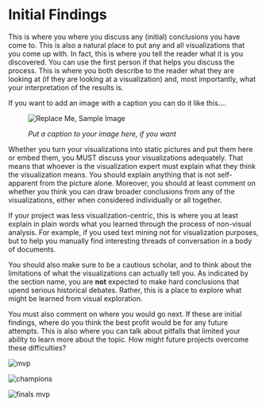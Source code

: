 # Initial Findings

This is where you where you discuss any (initial) conclusions you have come to. This is also a natural place to put any and all visualizations that you come up with. In fact, this is where you tell the reader what it is you discovered. You can use the first person if that helps you discuss the process. This is where you both describe to the reader what they are looking at (if they are looking at a visualization) and, most importantly, what your interpretation of the results is.

If you want to add an image with a caption you can do it like this....

<figure>

![Replace Me, Sample Image](imgs/caesarian_code.png)

<figcaption>

*Put a caption to your image here, if you want*

</figcaption>

</figure>

Whether you turn your visualizations into static pictures and put them here or embed them, you MUST discuss your visualizations adequately. That means that whoever is the visualization expert must explain what they think the visualization means. You should explain anything that is not self-apparent from the picture alone. Moreover, you should at least comment on whether you think you can draw broader conclusions from any of the visualizations, either when considered individually or all together.

If your project was less visualization-centric, this is where you at least explain in plain words what you learned through the process of non-visual analysis. For example, if you used text mining not for visualization purposes, but to help you manually find interesting threads of conversation in a body of documents.

You should also make sure to be a cautious scholar, and to think about the limitations of what the visualizations can actually tell you. As indicated by the section name, you are **not** expected to make hard conclusions that upend serious historical debates. Rather, this is a place to explore what might be learned from visual exploration.

You must also comment on where you would go next. If these are initial findings, where do you think the best profit would be for any future attempts. This is also where you can talk about pitfalls that limited your ability to learn more about the topic. How might future projects overcome these difficulties?

![mvp](mvp.png)

![champions](champions.png)

![finals mvp](finals_mvp.png)
